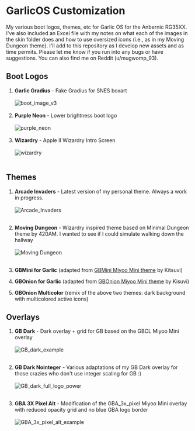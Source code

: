 # GarlicOS Customization

My various boot logos, themes, etc for Garlic OS for the Anbernic RG35XX. I've also included an Excel file with my notes on what each of the images in the skin folder does and how to use oversized icons (i.e., as in my Moving Dungeon theme). I'll add to this repository as I develop new assets and as time permits. Please let me know if you run into any bugs or have suggestions. You can also find me on Reddit (u/mugwomp_93).

## Boot Logos
1. **Garlic Gradius** - Fake Gradius for SNES boxart<br><br>![boot_image_v3](https://github.com/mugwomp93/GarlicOS_Customization/assets/143192398/3d016c4a-141c-4352-b5ba-0f5d0a85be85)<br><br>
2. **Purple Neon** - Lower brightness boot logo<br><br>![purple_neon](https://github.com/mugwomp93/GarlicOS_Customization/assets/143192398/fe4c65cc-def1-424d-a75b-456c2c06324e)<br><br>
3. **Wizardry** - Apple II Wizardry Intro Screen<br><br>![wizardry](https://github.com/mugwomp93/GarlicOS_Customization/assets/143192398/2657303a-d315-418f-bd0c-f9b926a3da18)<br><br>



## Themes
1. **Arcade Invaders** - Latest version of my personal theme. Always a work in progress.<br><br>![Arcade_Invaders](https://github.com/mugwomp93/GarlicOS_Customization/assets/143192398/9157b82e-8f19-426a-81b0-c8208c241fb0)<br><br>

2. **Moving Dungeon** - Wizardry inspired theme based on Minimal Dungeon theme by 420AM. I wanted to see if I could simulate walking down the hallway<br><br>![Moving Dungeon](https://github.com/mugwomp93/GarlicOS_Customization/assets/143192398/57e6a93f-d7d9-4df0-b560-f6d61c90c81d)<br><br>

3. **GBMini for Garlic** (adapted from [GBMini Miyoo Mini theme](https://www.reddit.com/r/MiyooMini/comments/vdxg1a/gbonion_theme_and_customizations/?rdt=57022) by Kitsuvi)
4. **GBOnion for Garlic** (adapted from [GBOnion Miyoo Mini theme](https://www.reddit.com/r/MiyooMini/comments/vdxg1a/gbonion_theme_and_customizations/?rdt=57022) by Kisuvi)
5. **GBOnion Multicolor** (remix of the above two themes: dark background with multicolored active icons)

## Overlays
1. **GB Dark** - Dark overlay + grid for GB based on the GBCL Miyoo Mini overlay<br><br>![GB_dark_example](https://github.com/mugwomp93/GarlicOS_Customization/assets/143192398/6cb58cb8-5c67-4b56-862c-485d28f4fcc5)<br><br>

2. **GB Dark Nointeger** - Various adaptations of my GB Dark overlay for those crazies who don't use integer scaling for GB :)<br><br>![GB_dark_full_logo_power](https://github.com/mugwomp93/GarlicOS_Customization/assets/143192398/9dcaf19c-e055-43e0-a6c6-38eb8cb97842)<br><br>

3. **GBA 3X Pixel Alt** - Modification of the GBA_3x_pixel Miyoo Mini overlay with reduced opacity grid and no blue GBA logo border<br><br>![GBA_3x_pixel_alt_example](https://github.com/mugwomp93/GarlicOS_Customization/assets/143192398/72857307-e831-4688-a2b9-0631a176f0b6)<br><br>
